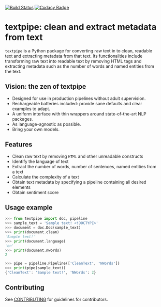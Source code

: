 [![Build Status](https://travis-ci.com/textpipe/textpipe.svg?branch=master)](https://travis-ci.com/textpipe/textpipe)
[![Codacy Badge](https://api.codacy.com/project/badge/Grade/486c205789b7457f8665a8e4c7cb6246)](https://www.codacy.com/app/textpipe/textpipe?utm_source=github.com&amp;utm_medium=referral&amp;utm_content=textpipe/textpipe&amp;utm_campaign=Badge_Grade)

# textpipe: clean and extract metadata from text

`textpipe` is a Python package for converting raw text in to clean, readable text and
extracting metadata from that text. Its functionalities include transforming
raw text into readable text by removing HTML tags and extracting
metadata such as the number of words and named entities from the text.


## Vision: the zen of textpipe

- Designed for use in production pipelines without adult supervision.
- Rechargeable batteries included: provide sane defaults and clear examples to adapt.
- A uniform interface with thin wrappers around state-of-the-art NLP packages.
- As language-agnostic as possible.
- Bring your own models.

## Features

- Clean raw text by removing `HTML` and other unreadable constructs
- Identify the language of text
- Extract the number of words, number of sentences, named entities from a text
- Calculate the complexity of a text
- Obtain text metadata by specifying a pipeline containing all desired elements
- Obtain sentiment score

## Usage example

```python
>>> from textpipe import doc, pipeline
>>> sample_text = 'Sample text! <!DOCTYPE>'
>>> document = doc.Doc(sample_text)
>>> print(document.clean)
'Sample text!'
>>> print(document.language)
'en'
>>> print(document.nwords)
2

>>> pipe = pipeline.Pipeline(['CleanText', 'NWords'])
>>> print(pipe(sample_text))
{'CleanText': 'Sample text!', 'NWords': 2}
```


## Contributing
See [CONTRIBUTING](CONTRIBUTING.md) for guidelines for contributors.
